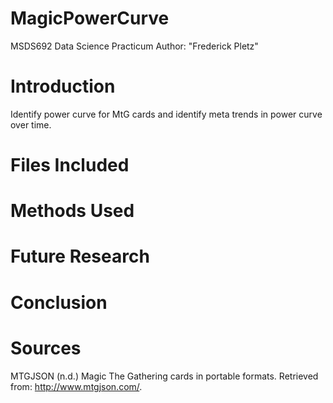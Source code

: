 # MagicPowerCurve
MSDS692 Data Science Practicum
Author: "Frederick Pletz"


# Introduction
Identify power curve for MtG cards and identify meta trends in power curve over time.

# Files Included

# Methods Used

# Future Research


# Conclusion




# Sources
MTGJSON (n.d.) Magic The Gathering cards in portable formats. Retrieved from: http://www.mtgjson.com/. 
